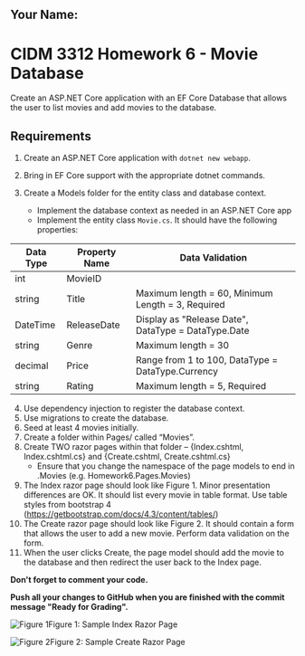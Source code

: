 ## Your Name:

# CIDM 3312 Homework 6 - Movie Database
Create an ASP.NET Core application with an EF Core Database that allows the user to list movies and add movies to the database.

## Requirements
1. Create an ASP.NET Core application with `dotnet new webapp`.
2. Bring in EF Core support with the appropriate dotnet commands.
3. Create a Models folder for the entity class and database context.

      * Implement the database context as needed in an ASP.NET Core app
      * Implement the entity class `Movie.cs`. It should have the following properties:
  
  | Data Type     | Property Name | Data Validation |
  | ------------- | ------------- | --------------- |
  | int           | MovieID       |  |
  | string        | Title         | Maximum length = 60, Minimum Length = 3, Required |
  | DateTime      | ReleaseDate   | Display as "Release Date", DataType = DataType.Date |
  | string        | Genre         | Maximum length = 30 |
  | decimal       | Price         | Range from 1 to 100, DataType = DataType.Currency |
  | string        | Rating        | Maximum length = 5, Required |

4. Use dependency injection to register the database context.
5. Use migrations to create the database.
6. Seed at least 4 movies initially.
7. Create a folder within Pages/ called “Movies”.
8. Create TWO razor pages within that folder – {Index.cshtml, Index.cshtml.cs} and {Create.cshtml, Create.cshtml.cs}
     * Ensure that you change the namespace of the page models to end in .Movies (e.g. Homework6.Pages.Movies)
9. The Index razor page should look like Figure 1. Minor presentation differences are OK. It should list every movie in table format. Use table styles from bootstrap 4 (https://getbootstrap.com/docs/4.3/content/tables/)
10. The Create razor page should look like Figure 2. It should contain a form that allows the user to add a new movie. Perform data validation on the form.
11. When the user clicks Create, the page model should add the movie to the database and then redirect the user back to the Index page.


**Don't forget to comment your code.**


**Push all your changes to GitHub when you are finished with the commit message "Ready for Grading".**


![Figure 1](https://i.imgur.com/jEkd9RL.png)Figure 1: Sample Index Razor Page


![Figure 2](https://i.imgur.com/sxX2C8z.png)Figure 2: Sample Create Razor Page
